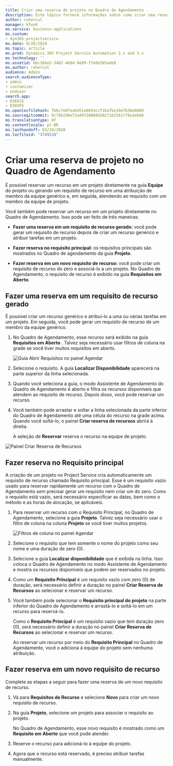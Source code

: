 ```yaml
---
title: Criar uma reserva de projeto no Quadro de Agendamento
description: Este tópico fornece informações sobre como criar uma reserva de projeto no quadro de agendamento.
author: ruhercul
manager: kfend
ms.service: business-applications
ms.custom:
- dyn365-projectservice
ms.date: 9/26/2019
ms.topic: article
ms.prod: Dynamics 365 Project Service Automation 2.x and 3.x
ms.technology: ''
ms.assetid: bbc1bbe2-3482-4b84-9e89-f7e0e585ade8
ms.author: ruhercul
audience: Admin
search.audienceType:
- admin
- customizer
- enduser
search.app:
- D365CE
- D365PS
ms.openlocfilehash: 7b6c7e07ea6451e0654ccf1ba7be10e7b38e0d09
ms.sourcegitcommit: 8c786230ef2a497280885b827162561776e2eb00
ms.translationtype: HT
ms.contentlocale: pt-BR
ms.lasthandoff: 03/24/2020
ms.locfileid: "3749134"
---
```

# <a name="create-a-project-booking-from-the-schedule-board"></a>Criar uma reserva de projeto no Quadro de Agendamento

É possível reservar um recurso em um projeto diretamente na guia **Equipe** do projeto ou gerando um requisito de recurso em uma atribuição de membro da equipe genérico e, em seguida, atendendo ao requisito com um membro da equipe de projeto.

Você também pode reservar um recurso em um projeto diretamente no Quadro de Agendamento. Isso pode ser feito de três maneiras:

- **Fazer uma reserva em um requisito de recurso gerado:** você pode gerar um requisito de recurso depois de criar um recurso genérico e atribuir tarefas em um projeto.

- **Fazer reserva no requisito principal:** os requisitos principais são mostrados no Quadro de agendamento da guia **Projeto**. 

- **Fazer reserva em um novo requisito de recurso:** você pode criar um requisito de recurso do zero e associá-lo a um projeto. No Quadro de Agendamento, o requisito de recurso é exibido na guia **Requisitos em Aberto**.

## <a name="book-from-a-generated-resource-requirement"></a>Fazer uma reserva em um requisito de recurso gerado

É possível criar um recurso genérico e atribuí-lo a uma ou várias tarefas em um projeto. Em seguida, você pode gerar um requisito de recurso de um membro da equipe genérico. 

1.  No Quadro de Agendamento, esse recurso será exibido na guia **Requisitos em Aberto** . Talvez seja necessário usar filtros de coluna na grade se você tiver muitos requisitos em aberto. 

    ![Guia Abrir Requisitos no painel Agendar](media/FAQ-Project-Booking-Schedule-Board-1.png "Captura de tela da tabela de reservas e atribuições")

2. Selecione o requisito. A guia **Localizar Disponibilidade** aparecerá na parte superior da linha selecionada.
 
3. Quando você seleciona a guia, o modo Assistente de Agendamento do Quadro de Agendamento é aberto e filtra os recursos disponíveis que atendem ao requisito de recurso. Depois disso, você pode reservar um recurso.

4. Você também pode arrastar e soltar a linha selecionada da parte inferior do Quadro de Agendamento até uma célula do recurso na grade acima. Quando você soltá-lo, o painel **Criar reserva de recursos** abrirá à direita.

    A seleção de **Reservar** reserva o recurso na equipe de projeto.

![Painel Criar Reserva de Recursos](media/FAQ-Project-Booking-Schedule-Board-6.png "")
 

## <a name="book-from-the-primary-requirement"></a>Fazer reserva no Requisito principal

A criação de um projeto no Project Service cria automaticamente um requisito de recurso chamado Requisito principal. Esse é um requisito vazio usado para reservar rapidamente um recurso com o Quadro de Agendamento sem precisar gerar um requisito nem criar um do zero. Como o requisito está vazio, será necessário especificar as datas, bem como o método e as horas de alocação, se aplicáveis. 

1. Para reservar um recurso com o Requisito Principal, no Quadro de Agendamento, selecione a guia **Projeto**. Talvez seja necessário usar o filtro de coluna na coluna **Projeto** se você tiver muitos projetos.

   ![Filtros de coluna no painel Agendar](media/FAQ-Project-Booking-Schedule-Board-2.png "Captura de tela da tabela de reservas e atribuições")

2. Selecione o requisito que tem somente o nome do projeto como seu nome e uma duração de zero (0).

3. Selecione a guia **Localizar disponibilidade** que é exibida na linha. Isso coloca o Quadro de Agendamento no modo Assistente de Agendamento e mostra os recursos disponíveis que podem ser reservados no projeto.

4. Como um **Requisito Principal** é um requisito vazio com zero (0) de duração, será necessário definir a duração no painel **Criar Reserva de Recursos** ao selecionar e reservar um recurso.

5. Você também pode selecionar o **Requisito principal do projeto** na parte inferior do Quadro de Agendamento e arrastá-lo e soltá-lo em um recurso para reservá-lo.
 
    Como o **Requisito Principal** é um requisito vazio que tem duração zero (0), será necessário definir a duração no painel **Criar Reserva de Recursos** ao selecionar e reservar um recurso.
 
    Ao reservar um recurso por meio do **Requisito Principal** no Quadro de Agendamento, você o adiciona à equipe do projeto sem nenhuma atribuição.
 
## <a name="book-from-a-new-resource-requirement"></a>Fazer reserva em um novo requisito de recurso
Complete as etapas a seguir para fazer uma reserva de um novo requisito de recurso. 

1. Vá para **Requisitos de Recurso** e selecione **Novo** para criar um novo requisito de recurso.

2. Na guia **Projeto**, selecione um projeto para associar o requisito ao projeto.
 
    No Quadro de Agendamento, esse novo requisito é mostrado como um **Requisito em Aberto** que você pode atender.

3. Reserve o recurso para adicioná-lo à equipe do projeto.

4. Agora que o recurso está reservado, é preciso atribuir tarefas manualmente.

